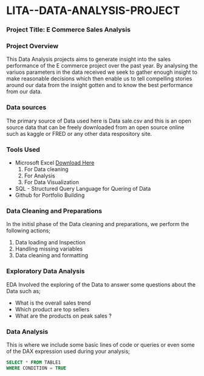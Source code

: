 # LITA--DATA-ANALYSIS-PROJECT

### Project Title: E Commerce Sales Analysis

### Project Overview
This Data Analysis  projects aims to generate insight into the sales performance of
the E commerce project over the past year. By analysing the variuos parameters in 
the data received we seek to gather enough insight to make reasonable decisions
which then enable us to tell compelling stories around our data from the insight
gotten and to know the best performance from our data.

### Data sources
The primary source of Data used here is Data sale.csv and this is an open source                                                                                                           data that can be freely downloaded from an open source online such as                                                                                                                        kaggle or FRED or any other data respository site.

### Tools Used
- Microsoft Excel [Download Here](https://www.microsoft.com)
    1. For Data cleaning
    2. For Analysis
    3. For Data Visualization 
- SQL - Structured Query Language for Quering of Data
- Github for Portfolio Building

### Data Cleaning and Preparations
In the initisl phase of the Data cleaning and preparations, we perform the following actions;
1. Data loading and Inspection
2. Handling missing variables
3. Data cleaning and formatting

### Exploratory Data Analysis
EDA Involved the exploring of the Data to answer some questions about the Data such as;
- What is the overall sales trend
- Which product are top sellers
- What are the products on peak sales ?

### Data Analysis
This is where we include some basic lines of code or queries or even some of the DAX
expression used during your analysis;

``` SQL
SELECT * FROM TABLE1
WHERE CONDITION = TRUE
```
   
